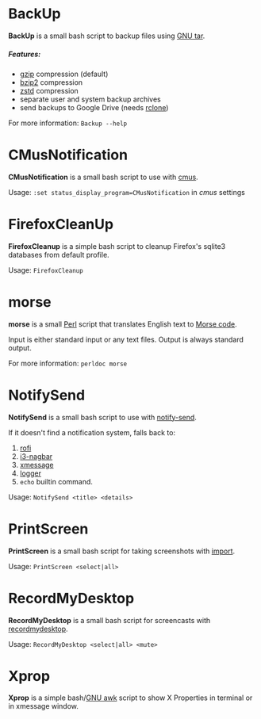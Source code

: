 # BackUp
**BackUp** is a small bash script to backup files using [GNU tar](https://www.gnu.org/software/tar).

##### Features:
* [gzip](https://www.gzip.org) compression (default)
* [bzip2](http://www.bzip.org) compression
* [zstd](https://www.zstd.net) compression
* separate user and system backup archives
* send backups to Google Drive (needs [rclone](https://rclone.org))

For more information: `Backup --help`


# CMusNotification

**CMusNotification** is a small bash script to use with [cmus](https://cmus.github.io).

Usage: `:set status_display_program=CMusNotification` in *cmus* settings


# FirefoxCleanUp

**FirefoxCleanup** is a simple bash script to cleanup Firefox's sqlite3 databases from default profile.

Usage: `FirefoxCleanup`


# morse

**morse** is a small [Perl](https://www.perl.org) script that translates English text to [Morse code](https://en.wikipedia.org/wiki/Morse_code).

Input is either standard input or any text files.
Output is always standard output.

For more information: `perldoc morse`


# NotifySend

**NotifySend** is a small bash script to use with [notify-send](https://developer.gnome.org/notification-spec).

If it doesn't find a notification system, falls back to:
1. [rofi](https://github.com/davatorium/rofi)
1. [i3-nagbar](https://i3wm.org)
1. [xmessage](https://xorg.freedesktop.org)
1. [logger](https://github.com/karelzak/util-linux)
1. `echo` builtin command.

Usage: `NotifySend <title> <details>`


# PrintScreen

**PrintScreen** is a small bash script for taking screenshots with [import](https://imagemagick.org).

Usage: `PrintScreen <select|all>`


# RecordMyDesktop

**RecordMyDesktop** is a small bash script for screencasts with [recordmydesktop](http://recordmydesktop.sourceforge.net).

Usage: `RecordMyDesktop <select|all> <mute>`


# Xprop

**Xprop** is a simple bash/[GNU awk](https://www.gnu.org/software/gawk) script to show X Properties in terminal or in xmessage window.
